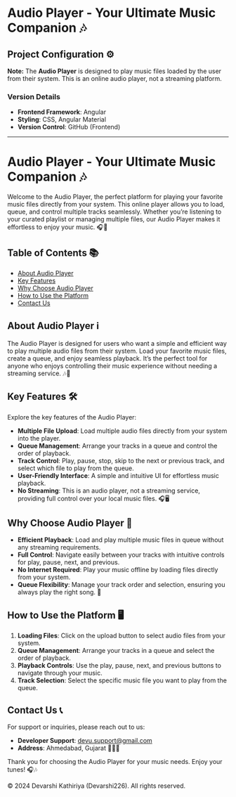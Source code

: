 # Audio Player - Your Ultimate Music Companion 🎶

## Project Configuration ⚙️

**Note:** The **Audio Player** is designed to play music files loaded by the user from their system. This is an online audio player, not a streaming platform.

### Version Details
- **Frontend Framework**: Angular
- **Styling**: CSS, Angular Material
- **Version Control**: GitHub (Frontend)

---

# Audio Player - Your Ultimate Music Companion 🎶

Welcome to the Audio Player, the perfect platform for playing your favorite music files directly from your system. This online player allows you to load, queue, and control multiple tracks seamlessly. Whether you’re listening to your curated playlist or managing multiple files, our Audio Player makes it effortless to enjoy your music. 🎧🎵

## Table of Contents 📚

- [About Audio Player](#about-audio-player)
- [Key Features](#key-features)
- [Why Choose Audio Player](#why-choose-audio-player)
- [How to Use the Platform](#how-to-use-the-platform)
- [Contact Us](#contact-us)

## About Audio Player ℹ️

The Audio Player is designed for users who want a simple and efficient way to play multiple audio files from their system. Load your favorite music files, create a queue, and enjoy seamless playback. It’s the perfect tool for anyone who enjoys controlling their music experience without needing a streaming service. 🎶🎤

## Key Features 🛠️

Explore the key features of the Audio Player:

- **Multiple File Upload**: Load multiple audio files directly from your system into the player.
- **Queue Management**: Arrange your tracks in a queue and control the order of playback.
- **Track Control**: Play, pause, stop, skip to the next or previous track, and select which file to play from the queue.
- **User-Friendly Interface**: A simple and intuitive UI for effortless music playback.
- **No Streaming**: This is an audio player, not a streaming service, providing full control over your local music files. 🎧🖥️

## Why Choose Audio Player 🌟

- **Efficient Playback**: Load and play multiple music files in queue without any streaming requirements.
- **Full Control**: Navigate easily between your tracks with intuitive controls for play, pause, next, and previous.
- **No Internet Required**: Play your music offline by loading files directly from your system.
- **Queue Flexibility**: Manage your track order and selection, ensuring you always play the right song. 🎵

## How to Use the Platform 🖥️

1. **Loading Files**: Click on the upload button to select audio files from your system.
2. **Queue Management**: Arrange your tracks in a queue and select the order of playback.
3. **Playback Controls**: Use the play, pause, next, and previous buttons to navigate through your music.
4. **Track Selection**: Select the specific music file you want to play from the queue.

## Contact Us 📞

For support or inquiries, please reach out to us:

- **Developer Support**: [devu.support@gmail.com](mailto:devu.support@gmail.com)
- **Address**: Ahmedabad, Gujarat 📮📞🏢

Thank you for choosing the Audio Player for your music needs. Enjoy your tunes! 🎧🎶

© 2024 Devarshi Kathiriya (Devarshi226). All rights reserved.
